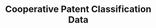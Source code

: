 ---
layout: default
bigquery: https://console.cloud.google.com/bigquery?p=patents-public-data&d=cpc&page=dataset
citation: '“Cooperative Patent Classification” by the EPO and USPTO, for public use. '
contributors: EPO, USPTO
cost: None
description: Cooperative Patent Classification Data contains the scheme and definitions
  of the Cooperative Patent Classification system for classifying patent documents.
  The CPC is the result of a partnership between the EPO and the USPTO in their joint
  effort to develop a common, internationally compatible classification system for
  technical documents, in particular patent publications, which will be used by both
  offices in the patent granting process
documentation: https://www.cooperativepatentclassification.org/cpcSchemeAndDefinitions
last_edit: Mon, 04 Apr 2022 19:07:06 GMT
location: https://www.cooperativepatentclassification.org/index
maintained_by: USPTO, EPO
schema_fields: '[''titlePart'', ''breakdown_code'', ''childGroups'', ''ipcConcordant'',
  ''residual_references'', ''level'', ''additional_only'', ''date_revised'', ''limitingReferences'',
  ''title_part'', ''application_references'', ''notAllocatable'', ''parents'', ''limiting_references'',
  ''breakdownCode'', ''informativeReferences'', ''symbol'', ''title_full'', ''informative_references'',
  ''child_groups'', ''definition'', ''not_allocatable'', ''status'', ''children'',
  ''synonyms'', ''dateRevised'', ''applicationReferences'', ''ipc_concordant'', ''residualReferences'',
  ''sizeCache'', ''glossary'', ''titleFull'']'
shortname: cooperative_patent_classification
tags:
- patents
- science
title: Cooperative Patent Classification Data
uuid: 984374a7-16e9-4b35-9445-458daceb01bf
---